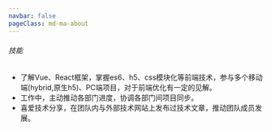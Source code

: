 ```yaml
---
navbar: false
pageClass: md-ma-about
---
```




###### 技能

+ 了解Vue、React框架，掌握es6、h5、css模块化等前端技术，参与多个移动端(hybrid,原生h5)、PC端项目，对于前端优化有一定的见解。
+ 工作中，主动推动各部门进度，协调各部门间项目同步。
+ 喜爱技术分享，在团队内与外部技术网站上发布过技术文章，推动团队成员发展。




<about />

